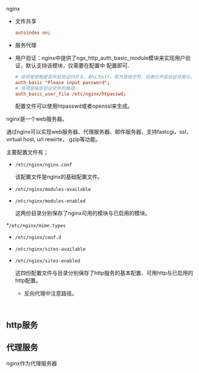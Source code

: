 nginx

* 文件共享

  ```nginx.conf
  autoindex on;
  ```

* 服务代理


* 用户验证：nginx中提供了ngx_http_auth_basic_module模块来实现用户验证，默认支持该模块，仅需要在配置中
配置即可.

  ```nginx.conf
  # 该项是控制是否开启验证的开关，默认为off，若为其他字符，则表示开启验证并提示。
  auth_basic "Please input password"; 
  # 该项是指定验证文件的路径。
  auth_basic_user_file /etc/nginx/htpasswd;
  ```
  
  配置文件可以使用htpasswd或者openssl来生成。

    
nginx是一个web服务器。



通过nginx可以实现web服务器、代理服务器、邮件服务器，支持fastcgi，ssl，virtual host, url rewirte， gzip等功能。


主要配置文件有；

* `/etc/nginx/nginx.conf`

	该配置文件是nginx的基础配置文件。
	
* `/etc/nginx/modules-available`
* `/etc/nginx/modules-enabled`

	这两份目录分别保存了nginx可用的模块与已启用的模块。
	
*`/etc/nginx/mime.types`
* `/etc/nginx/conf.d`
* `/etc/nginx/sites-available`
* `/etc/nginx/sites-enabled`

	这四份配置文件与目录分别保存了http服务的基本配置、可用http与已启用的http配置。
	
	
	* 反向代理中注意路径。

```


```
	
	
## http服务

## 代理服务

nginx作为代理服务器
